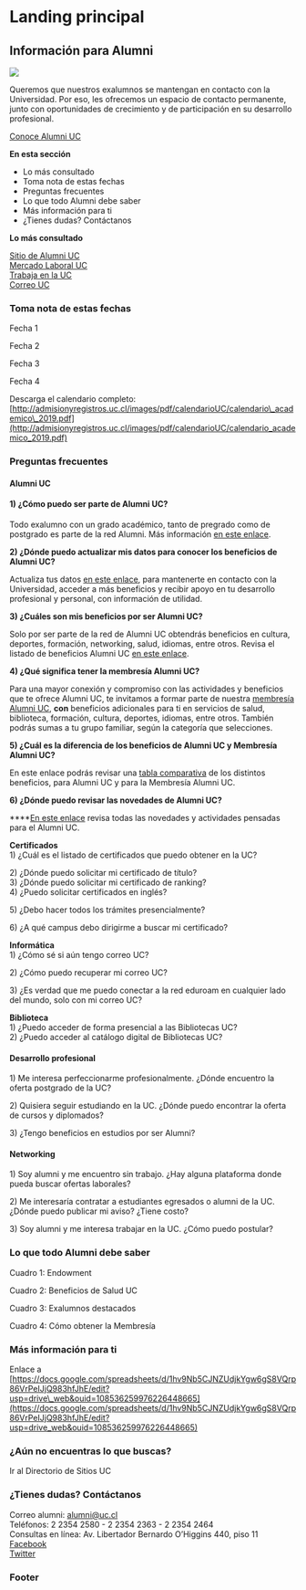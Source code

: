 # Landing principal

## Información para Alumni

![](../.gitbook/assets/cabecera-info_para_alumni.JPG)

Queremos que nuestros exalumnos se mantengan en contacto con la Universidad. Por eso, les ofrecemos un espacio de contacto permanente, junto con oportunidades de crecimiento y de participación en su desarrollo profesional.

[Conoce Alumni UC](http://alumni.uc.cl)

**En esta sección**

* Lo más consultado
* Toma nota de estas fechas
* Preguntas frecuentes
* Lo que todo Alumni debe saber
* Más información para ti
* ¿Tienes dudas? Contáctanos

**Lo más consultado**

[Sitio de Alumni UC](http://alumni.uc.cl)  
[Mercado Laboral UC](http://www.mercadolaboraluc.cl/)  
[Trabaja en la UC](https://uccatolica.trabajando.cl/)  
[Correo UC](http://correo.uc.cl)

### **Toma nota de estas fechas**

Fecha 1

Fecha 2

Fecha 3

Fecha 4

Descarga el calendario completo: [http://admisionyregistros.uc.cl/images/pdf/calendarioUC/calendario\_academico\_2019.pdf](http://admisionyregistros.uc.cl/images/pdf/calendarioUC/calendario_academico_2019.pdf)



### **Preguntas frecuentes**

#### Alumni UC

#### 1\) ¿Cómo puedo ser parte de Alumni UC?

Todo exalumno con un grado académico, tanto de pregrado como de postgrado es parte de la red Alumni. Más información [en este enlace](http://alumni.uc.cl/ya-soy-alumni-uc/).

**2\) ¿Dónde puedo actualizar mis datos para conocer los beneficios de Alumni UC?**

Actualiza tus datos [en este enlace](http://alumni.uc.cl/actualiza-tus-datos/), para mantenerte en contacto con la Universidad, acceder a más beneficios y recibir apoyo en tu desarrollo profesional y personal, con información de utilidad.

**3\) ¿Cuáles son mis beneficios por ser Alumni UC?**

Solo por ser parte de la red de Alumni UC obtendrás beneficios en cultura, deportes, formación, networking, salud, idiomas, entre otros. Revisa el listado de beneficios Alumni UC [en este enlace](http://alumni.uc.cl/beneficios/).

**4\) ¿Qué significa tener la membresía Alumni UC?**

Para una mayor conexión y compromiso con las actividades y beneficios que te ofrece Alumni UC, te invitamos a formar parte de nuestra [membresía Alumni UC](http://alumni.uc.cl/membresia-alumni-uc/), **con** beneficios adicionales para ti en servicios de salud, biblioteca, formación, cultura, deportes, idiomas, entre otros. También podrás sumas a tu grupo familiar, según la categoría que selecciones.

**5\) ¿Cuál es la diferencia de los beneficios de Alumni UC y Membresía Alumni UC?**

En este enlace podrás revisar una [tabla comparativa](http://alumni.uc.cl/tabla-comparativa/) de los distintos beneficios, para Alumni UC y para la Membresía Alumni UC. 

**6\) ¿Dónde puedo revisar las novedades de Alumni UC?**

\*\*\*\*[En este enlace](http://alumni.uc.cl/eventos/) revisa todas las novedades y actividades pensadas para el Alumni UC. 

**Certificados**   
1\) ¿Cuál es el listado de certificados que puedo obtener en la UC?

2\) ¿Dónde puedo solicitar mi certificado de título?   
3\) ¿Dónde puedo solicitar mi certificado de ranking?  
4\) ¿Puedo solicitar certificados en inglés?

5\) ¿Debo hacer todos los trámites presencialmente?

6\) ¿A qué campus debo dirigirme a buscar mi certificado?



**Informática**  
1\) ¿Cómo sé si aún tengo correo UC?

  
2\) ¿Cómo puedo recuperar mi correo UC?

3\) ¿Es verdad que me puedo conectar a la red eduroam en cualquier lado del mundo, solo con mi correo UC?

**Biblioteca**  
1\) ¿Puedo acceder de forma presencial a las Bibliotecas UC?  
2\) ¿Puedo acceder al catálogo digital de Bibliotecas UC?

#### Desarrollo profesional

1\) Me interesa perfeccionarme profesionalmente. ¿Dónde encuentro la oferta postgrado de la UC?

2\) Quisiera seguir estudiando en la UC. ¿Dónde puedo encontrar la oferta de cursos y diplomados?

3\) ¿Tengo beneficios en estudios por ser Alumni?



#### Networking

1\) Soy alumni y me encuentro sin trabajo. ¿Hay alguna plataforma donde pueda buscar ofertas laborales?

2\) Me interesaría contratar a estudiantes egresados o alumni de la UC. ¿Dónde puedo publicar mi aviso? ¿Tiene costo?

3\) Soy alumni y me interesa trabajar en la UC. ¿Cómo puedo postular?





### Lo que todo Alumni debe saber

Cuadro 1: Endowment

Cuadro 2: Beneficios de Salud UC

Cuadro 3: Exalumnos destacados

Cuadro 4: Cómo obtener la Membresía



### Más información para ti

Enlace a [https://docs.google.com/spreadsheets/d/1hv9Nb5CJNZUdjkYgw6gS8VQrp86VrPeIJjQ983hfJhE/edit?usp=drive\_web&ouid=108536259976226448665](https://docs.google.com/spreadsheets/d/1hv9Nb5CJNZUdjkYgw6gS8VQrp86VrPeIJjQ983hfJhE/edit?usp=drive_web&ouid=108536259976226448665)

### ¿Aún no encuentras lo que buscas?

Ir al Directorio de Sitios UC

### ¿Tienes dudas? Contáctanos

  
Correo alumni: alumni@uc.cl   
Teléfonos: 2 2354 2580 - 2 2354 2363 - 2 2354 2464   
Consultas en línea: Av. Libertador Bernardo O’Higgins 440, piso 11   
[Facebook](http://facebook.com/alumniUC%20)  
[Twitter](http://twitter.com/exalumnos_UC)

### Footer







